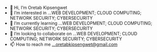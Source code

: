 - 👋 Hi, I’m Oretab Kipsengwet
- 👀 I’m interested in ...WEB DEVELOPMENT; CLOUD COMPUTING; NETWORK SECURITY; CYBERSECURITY
- 🌱 I’m currently learning ...WEB DEVELOPMENT; CLOUD COMPUTING; NETWORK SECURITY; CYBERSECURITY
- 💞️ I’m looking to collaborate on ...WEB DEVELOPMENT; CLOUD COMPUTING; NETWORK SECURITY; CYBERSECURITY
- 📫 How to reach me ...oretabkipsengwet@gmail.com

<!---
oretabkipsengwet/oretabkipsengwet is a ✨ special ✨ repository because its `README.md` (this file) appears on your GitHub profile.
You can click the Preview link to take a look at your changes.
--->
